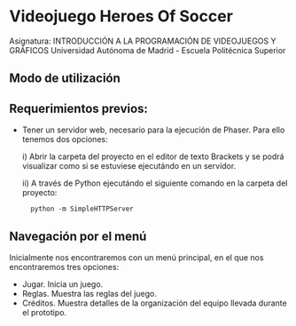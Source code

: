 Videojuego Heroes Of Soccer
===========================

Asignatura: INTRODUCCIÓN A LA PROGRAMACIÓN DE VIDEOJUEGOS Y GRÁFICOS
Universidad Autónoma de Madrid - Escuela Politécnica Superior

Modo de utilización
-------------------

Requerimientos previos:
-----------------------

  - Tener un servidor web, necesario para la ejecución de Phaser. Para ello tenemos dos opciones:
  
      i) Abrir la carpeta del proyecto en el editor de texto Brackets y se podrá visualizar como si se estuviese ejecutándo en un servidor.
      
      ii) A través de Python ejecutándo el siguiente comando en la carpeta del proyecto:
        
          python -m SimpleHTTPServer
          
Navegación por el menú
----------------------

Inicialmente nos encontraremos con un menú principal, en el que nos encontraremos tres opciones:
  
   - Jugar. Inicia un juego.
   - Reglas. Muestra las reglas del juego.
   - Créditos. Muestra detalles de la organización del equipo llevada durante el prototipo.
